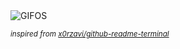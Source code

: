 <div align="justify">
<picture>
    <source media="(prefers-color-scheme: dark)" srcset="https://i.ibb.co/xSf4tN1w/output-gif.gif">
    <source media="(prefers-color-scheme: light)" srcset="https://i.ibb.co/xSf4tN1w/output-gif.gif">
    <img alt="GIFOS" src="https://i.ibb.co/xSf4tN1w/output-gif.gif">
</picture>

<sub><i>inspired from [x0rzavi/github-readme-terminal](https://github.com/x0rzavi/github-readme-terminal)</i></sub>

</div>

<!-- Image deletion URL: https://ibb.co/N6m4dM9f/433b0936727165261d3d5f3bdfec9edc -->